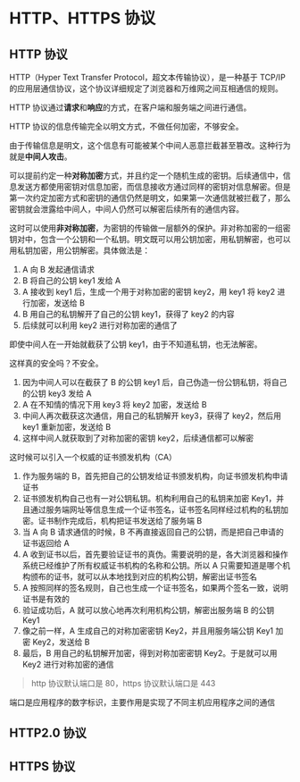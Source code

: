 # HTTP、HTTPS 协议

## HTTP 协议

HTTP（Hyper Text Transfer Protocol，超文本传输协议），是一种基于 TCP/IP 的应用层通信协议，这个协议详细规定了浏览器和万维网之间互相通信的规则。

HTTP 协议通过**请求**和**响应**的方式，在客户端和服务端之间进行通信。

HTTP 协议的信息传输完全以明文方式，不做任何加密，不够安全。

由于传输信息是明文，这个信息有可能被某个中间人恶意拦截甚至篡改。这种行为就是**中间人攻击**。

可以提前约定一种**对称加密**方式，并且约定一个随机生成的密钥。后续通信中，信息发送方都使用密钥对信息加密，而信息接收方通过同样的密钥对信息解密。但是第一次约定加密方式和密钥的通信仍然是明文，如果第一次通信就被拦截了，那么密钥就会泄露给中间人，中间人仍然可以解密后续所有的通信内容。

这时可以使用**非对称加密**，为密钥的传输做一层额外的保护。非对称加密的一组密钥对中，包含一个公钥和一个私钥。明文既可以用公钥加密，用私钥解密，也可以用私钥加密，用公钥解密。具体做法是：

1. A 向 B 发起通信请求
2. B 将自己的公钥 key1 发给 A
3. A 接收到 key1 后，生成一个用于对称加密的密钥 key2，用 key1 将 key2 进行加密，发送给 B
4. B 用自己的私钥解开了自己的公钥 key1，获得了 key2 的内容
5. 后续就可以利用 key2 进行对称加密的通信了

即使中间人在一开始就截获了公钥 key1，由于不知道私钥，也无法解密。

这样真的安全吗？不安全。

1. 因为中间人可以在截获了 B 的公钥 key1 后，自己伪造一份公钥私钥，将自己的公钥 key3 发给 A
2. A 在不知情的情况下用 key3 将 key2 加密，发送给 B
3. 中间人再次截获这次通信，用自己的私钥解开 key3，获得了 key2，然后用 key1 重新加密，发送给 B
4. 这样中间人就获取到了对称加密的密钥 key2，后续通信都可以解密

这时候可以引入一个权威的证书颁发机构（CA）

1. 作为服务端的 B，首先把自己的公钥发给证书颁发机构，向证书颁发机构申请证书
2. 证书颁发机构自己也有一对公钥私钥。机构利用自己的私钥来加密 Key1，并且通过服务端网址等信息生成一个证书签名，证书签名同样经过机构的私钥加密。证书制作完成后，机构把证书发送给了服务端 B
3. 当 A 向 B 请求通信的时候，B 不再直接返回自己的公钥，而是把自己申请的证书返回给 A
4. A 收到证书以后，首先要验证证书的真伪。需要说明的是，各大浏览器和操作系统已经维护了所有权威证书机构的名称和公钥。所以 A 只需要知道是哪个机构颁布的证书，就可以从本地找到对应的机构公钥，解密出证书签名
5. A 按照同样的签名规则，自己也生成一个证书签名，如果两个签名一致，说明证书是有效的
6. 验证成功后，A 就可以放心地再次利用机构公钥，解密出服务端 B 的公钥 Key1
7. 像之前一样，A 生成自己的对称加密密钥 Key2，并且用服务端公钥 Key1 加密 Key2，发送给 B
8. 最后，B 用自己的私钥解开加密，得到对称加密密钥 Key2。于是就可以用 Key2 进行对称加密的通信

> http 协议默认端口是 80，https 协议默认端口是 443

端口是应用程序的数字标识，主要作用是实现了不同主机应用程序之间的通信

## HTTP2.0 协议

## HTTPS 协议
